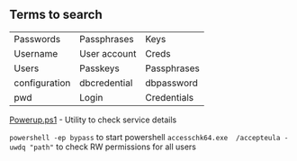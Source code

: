 ## Terms to search
| | | |
|--|--|--|
| Passwords | Passphrases | Keys |
| Username | User account | Creds |
| Users | Passkeys | Passphrases |
| configuration | dbcredential | dbpassword |
| pwd |Login | Credentials |

[Powerup.ps1](https://github.com/PowerShellMafia/PowerSploit/blob/master/Privesc/PowerUp.ps1) - Utility to check service details

`powershell -ep bypass` to start powershell
`accesschk64.exe  /accepteula -uwdq "path"` to check RW permissions for all users
